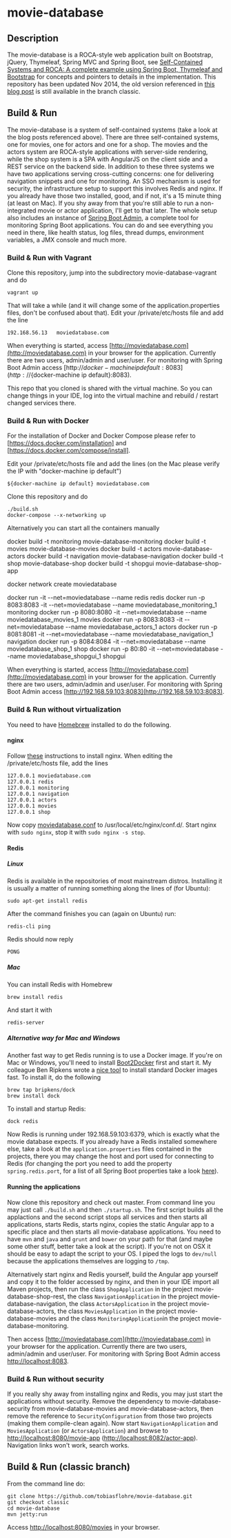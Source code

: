 movie-database
==============

## Description

The movie-database is a ROCA-style web application built on Bootstrap, jQuery, Thymeleaf, Spring MVC and Spring Boot, see [Self-Contained Systems and ROCA: A complete example using Spring Boot, Thymeleaf and Bootstrap](https://blog.codecentric.de/en/2015/01/self-contained-systems-roca-complete-example-using-spring-boot-thymeleaf-bootstrap/) for concepts and pointers to details in the implementation.
This repository has been updated Nov 2014, the old version referenced in [this blog post](http://blog.codecentric.de/en/2013/01/a-real-roca-using-bootstrap-jquery-thymeleaf-spring-hateoas-and-spring-mvc/) is still available in the branch classic.

## Build & Run
The movie-database is a system of self-contained systems (take a look at the blog posts referenced above). There are three self-contained systems, one for movies, one for actors and one for a shop. The movies and the actors system are ROCA-style applications with server-side rendering, while the shop system is a SPA with AngularJS on the client side and a REST service on the backend side. In addition to these three systems we have two applications serving cross-cutting concerns: one for delivering navigation snippets and one for monitoring.
An SSO mechanism is used for security, the infrastructure setup to support this involves Redis and nginx. If you already have those two installed, good, and if not, it's a 15 minute thing (at least on Mac). If you shy away from that you're still able to run a non-integrated movie or actor application, I'll get to that later. The whole setup also includes an instance of [Spring Boot Admin](https://github.com/codecentric/spring-boot-admin), a complete tool for monitoring Spring Boot applications. You can do and see everything you need in there, like health status, log files, thread dumps, environment variables, a JMX console and much more.

### Build & Run with Vagrant
Clone this repository, jump into the subdirectory movie-database-vagrant and do

    vagrant up

That will take a while (and it will change some of the application.properties files, don't be confused about that). Edit your /private/etc/hosts file and add the line

    192.168.56.13	moviedatabase.com

When everything is started, access [http://moviedatabase.com](http://moviedatabase.com) in your browser for the application. Currently there are two users, admin/admin and user/user. For monitoring with Spring Boot Admin access [http://${docker-machine ip default}:8083](http://${docker-machine ip default}:8083).

This repo that you cloned is shared with the virtual machine. So you can change things in your IDE, log into the virtual machine and rebuild / restart changed services there.

### Build & Run with Docker

For the installation of Docker and Docker Compose please refer to [https://docs.docker.com/installation] and [https://docs.docker.com/compose/install].

Edit your /private/etc/hosts file and add the lines (on the Mac please verify the IP with "docker-machine ip default")

    ${docker-machine ip default} moviedatabase.com

Clone this repository and do

    ./build.sh
    docker-compose --x-networking up

Alternatively you can start all the containers manually

  docker build -t monitoring movie-database-monitoring
  docker build -t movies movie-database-movies
  docker build -t actors movie-database-actors
  docker build -t navigation movie-database-navigation
  docker build -t shop movie-database-shop
  docker build -t shopgui movie-database-shop-app

  docker network create moviedatabase

  docker run -it --net=moviedatabase --name redis redis
  docker run -p 8083:8083 -it --net=moviedatabase --name moviedatabase_monitoring_1 monitoring
  docker run -p 8080:8080 -it --net=moviedatabase --name moviedatabase_movies_1 movies
  docker run -p 8083:8083 -it --net=moviedatabase --name moviedatabase_actors_1 actors
  docker run -p 8081:8081 -it --net=moviedatabase --name moviedatabase_navigation_1 navigation
  docker run -p 8084:8084 -it --net=moviedatabase --name moviedatabase_shop_1 shop
  docker run -p 80:80 -it --net=moviedatabase --name moviedatabase_shopgui_1 shopgui

When everything is started, access [http://moviedatabase.com](http://moviedatabase.com) in your browser for the application. Currently there are two users, admin/admin and user/user. For monitoring with Spring Boot Admin access [http://192.168.59.103:8083](http://192.168.59.103:8083).

### Build & Run without virtualization

You need to have [Homebrew](http://brew.sh/) installed to do the following.

#### nginx
Follow [these](https://gist.github.com/netpoetica/5879685) instructions to install nginx. When editing the /private/etc/hosts file, add the lines

    127.0.0.1 moviedatabase.com
    127.0.0.1 redis
    127.0.0.1 monitoring
    127.0.0.1 navigation
    127.0.0.1 actors
    127.0.0.1 movies
    127.0.0.1 shop

Now copy [moviedatabase.conf](https://github.com/tobiasflohre/movie-database/blob/master/moviedatabase.conf) to /usr/local/etc/nginx/conf.d/. Start nginx with `sudo nginx`, stop it with `sudo nginx -s stop`.

#### Redis

##### Linux

Redis is available in the repositories of most mainstream distros. Installing it is usually a matter of running something along the lines of (for Ubuntu):

    sudo apt-get install redis

After the command finishes you can (again on Ubuntu) run:

    redis-cli ping

Redis should now reply

    PONG

##### Mac

You can install Redis with Homebrew

    brew install redis

And start it with

    redis-server

##### Alternative way for Mac and Windows

Another fast way to get Redis running is to use a Docker image. If you're on Mac or Windows, you'll need to install [Boot2Docker](http://boot2docker.io/) first and start it. My colleague Ben Ripkens wrote a [nice tool](https://github.com/bripkens/dock) to install standard Docker images fast. To install it, do the following

    brew tap bripkens/dock
    brew install dock

To install and startup Redis:

    dock redis

Now Redis is running under 192.168.59.103:6379, which is exactly what the movie database expects. If you already have a Redis installed somewhere else, take a look at the `application.properties` files contained in the projects, there you may change the host and port used for connecting to Redis (for changing the port you need to add the property `spring.redis.port`, for a list of all Spring Boot properties take a look [here](http://docs.spring.io/spring-boot/docs/current/reference/htmlsingle/#common-application-properties)).

#### Running the applications

Now clone this repository and check out master. From command line you may just call `./build.sh` and then `./startup.sh`. The first script builds all the applactions and the second script stops all services and then starts all applications, starts Redis, starts nginx, copies the static Angular app to a specific place and then starts all movie-database applications. You need to have `mvn` and `java` and `grunt` and `bower` on your path for that (and maybe some other stuff, better take a look at the script). If you're not on OSX it should be easy to adapt the script to your OS. I piped the logs to `dev/null` because the applications themselves are logging to `/tmp`.

Alternatively start nginx and Redis yourself, build the Angular app yourself and copy it to the folder accessed by nginx, and then in your IDE import all Maven projects, then run the class `ShopApplication` in the project movie-database-shop-rest, the class `NavigationApplication` in the project movie-database-navigation, the class `ActorsApplication` in the project movie-database-actors, the class `MoviesApplication` in the project movie-database-movies and the class `MonitoringApplication`in the project movie-database-monitoring.

Then access [http://moviedatabase.com](http://moviedatabase.com) in your browser for the application. Currently there are two users, admin/admin and user/user. For monitoring with Spring Boot Admin access [http://localhost:8083](http://localhost:8083).

### Build & Run without security

If you really shy away from installing nginx and Redis, you may just start the applications without security. Remove the dependency to movie-database-security from movie-database-movies and movie-database-actors, then remove the reference to `SecurityConfiguration` from those two projects (making them compile-clean again). Now start `NavigationApplication` and `MoviesApplication` (or `ActorsApplication`) and browse to [http://localhost:8080/movie-app](http://localhost:8080/movie-app) ([http://localhost:8082/actor-app](http://localhost:8082/actor-app)). Navigation links won't work, search works.

## Build & Run (classic branch)

From the command line do:

    git clone https://github.com/tobiasflohre/movie-database.git
    git checkout classic
    cd movie-database
    mvn jetty:run

Access [http://localhost:8080/movies](http://localhost:8080/movies) in your browser.

